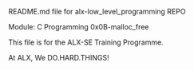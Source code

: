 README.md file for alx-low_level_programming REPO

Module: C Programming
0x0B-malloc_free

This file is for the ALX-SE Training Programme.

At ALX, We DO.HARD.THINGS!

